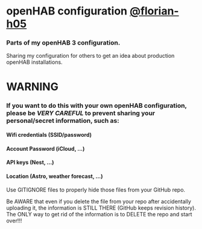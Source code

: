 # openHAB configuration [@florian-h05](https://github.com/florian-h05)

### Parts of my openHAB 3 configuration.

Sharing my configuration for others to get an idea about production openHAB installations.

# WARNING #

### If you want to do this with your own openHAB configuration, please be _VERY CAREFUL_ to prevent sharing your personal/secret information, such as:

#### Wifi credentials (SSID/password)
#### Account Password (iCloud, ...)
#### API keys (Nest, ...)
#### Location (Astro, weather forecast, ...)

Use GITIGNORE files to properly hide those files from your GitHub repo. 

Be AWARE that even if you delete the file from your repo after accidentally uploading it, the information is STILL THERE (GitHub keeps revision history). The ONLY way to get rid of the information is to DELETE the repo and start over!!!
